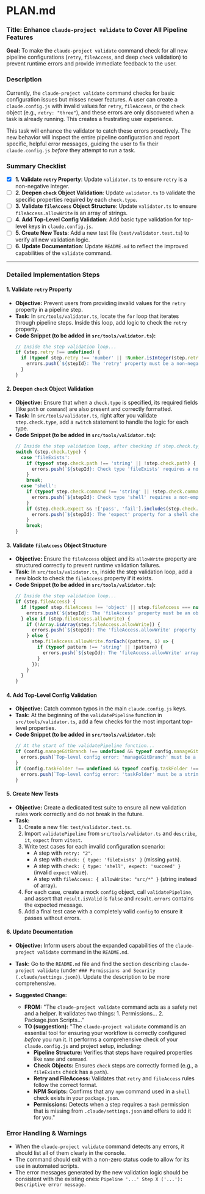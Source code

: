 
# PLAN.md

### **Title: Enhance `claude-project validate` to Cover All Pipeline Features**

**Goal:** To make the `claude-project validate` command check for all new pipeline configurations (`retry`, `fileAccess`, and deep `check` validation) to prevent runtime errors and provide immediate feedback to the user.

### **Description**

Currently, the `claude-project validate` command checks for basic configuration issues but misses newer features. A user can create a `claude.config.js` with invalid values for `retry`, `fileAccess`, or the `check` object (e.g., `retry: "three"`), and these errors are only discovered when a task is already running. This creates a frustrating user experience.

This task will enhance the validator to catch these errors proactively. The new behavior will inspect the entire pipeline configuration and report specific, helpful error messages, guiding the user to fix their `claude.config.js` *before* they attempt to run a task.

### **Summary Checklist**

-   [x] **1. Validate `retry` Property**: Update `validator.ts` to ensure `retry` is a non-negative integer.
-   [ ] **2. Deepen `check` Object Validation**: Update `validator.ts` to validate the specific properties required by each `check.type`.
-   [ ] **3. Validate `fileAccess` Object Structure**: Update `validator.ts` to ensure `fileAccess.allowWrite` is an array of strings.
-   [ ] **4. Add Top-Level Config Validation**: Add basic type validation for top-level keys in `claude.config.js`.
-   [ ] **5. Create New Tests**: Add a new test file (`test/validator.test.ts`) to verify all new validation logic.
-   [ ] **6. Update Documentation**: Update `README.md` to reflect the improved capabilities of the `validate` command.

---

### **Detailed Implementation Steps**

#### **1. Validate `retry` Property**

*   **Objective:** Prevent users from providing invalid values for the `retry` property in a pipeline step.
*   **Task:** In `src/tools/validator.ts`, locate the `for` loop that iterates through pipeline steps. Inside this loop, add logic to check the `retry` property.
*   **Code Snippet (to be added in `src/tools/validator.ts`):**
    ```typescript
    // Inside the step validation loop...
    if (step.retry !== undefined) {
      if (typeof step.retry !== 'number' || !Number.isInteger(step.retry) || step.retry < 0) {
        errors.push(`${stepId}: The 'retry' property must be a non-negative integer, but found '${step.retry}'.`);
      }
    }
    ```

#### **2. Deepen `check` Object Validation**

*   **Objective:** Ensure that when a `check.type` is specified, its required fields (like `path` or `command`) are also present and correctly formatted.
*   **Task:** In `src/tools/validator.ts`, right after you validate `step.check.type`, add a `switch` statement to handle the logic for each type.
*   **Code Snippet (to be added in `src/tools/validator.ts`):**
    ```typescript
    // Inside the step validation loop, after checking if step.check.type is valid...
    switch (step.check.type) {
      case 'fileExists':
        if (typeof step.check.path !== 'string' || !step.check.path) {
          errors.push(`${stepId}: Check type 'fileExists' requires a non-empty 'path' string property.`);
        }
        break;
      case 'shell':
        if (typeof step.check.command !== 'string' || !step.check.command) {
          errors.push(`${stepId}: Check type 'shell' requires a non-empty 'command' string property.`);
        }
        if (step.check.expect && !['pass', 'fail'].includes(step.check.expect)) {
          errors.push(`${stepId}: The 'expect' property for a shell check must be either "pass" or "fail".`);
        }
        break;
    }
    ```

#### **3. Validate `fileAccess` Object Structure**

*   **Objective:** Ensure the `fileAccess` object and its `allowWrite` property are structured correctly to prevent runtime validation failures.
*   **Task:** In `src/tools/validator.ts`, inside the step validation loop, add a new block to check the `fileAccess` property if it exists.
*   **Code Snippet (to be added in `src/tools/validator.ts`):**
    ```typescript
    // Inside the step validation loop...
    if (step.fileAccess) {
      if (typeof step.fileAccess !== 'object' || step.fileAccess === null) {
        errors.push(`${stepId}: The 'fileAccess' property must be an object.`);
      } else if (step.fileAccess.allowWrite) {
        if (!Array.isArray(step.fileAccess.allowWrite)) {
          errors.push(`${stepId}: The 'fileAccess.allowWrite' property must be an array of strings.`);
        } else {
          step.fileAccess.allowWrite.forEach((pattern, i) => {
            if (typeof pattern !== 'string' || !pattern) {
              errors.push(`${stepId}: The 'fileAccess.allowWrite' array contains an invalid value at index ${i}. All values must be non-empty strings.`);
            }
          });
        }
      }
    }
    ```

#### **4. Add Top-Level Config Validation**

*   **Objective:** Catch common typos in the main `claude.config.js` keys.
*   **Task:** At the beginning of the `validatePipeline` function in `src/tools/validator.ts`, add a few checks for the most important top-level properties.
*   **Code Snippet (to be added in `src/tools/validator.ts`):**
    ```typescript
    // At the start of the validatePipeline function...
    if (config.manageGitBranch !== undefined && typeof config.manageGitBranch !== 'boolean') {
      errors.push(`Top-level config error: 'manageGitBranch' must be a boolean (true or false).`);
    }
    if (config.taskFolder !== undefined && typeof config.taskFolder !== 'string') {
      errors.push(`Top-level config error: 'taskFolder' must be a string.`);
    }
    ```

#### **5. Create New Tests**

*   **Objective:** Create a dedicated test suite to ensure all new validation rules work correctly and do not break in the future.
*   **Task:**
    1.  Create a new file: `test/validator.test.ts`.
    2.  Import `validatePipeline` from `src/tools/validator.ts` and `describe`, `it`, `expect` from `vitest`.
    3.  Write test cases for each invalid configuration scenario:
        *   A step with `retry: "2"`.
        *   A step with `check: { type: 'fileExists' }` (missing `path`).
        *   A step with `check: { type: 'shell', expect: 'succeed' }` (invalid `expect` value).
        *   A step with `fileAccess: { allowWrite: "src/*" }` (string instead of array).
    4.  For each case, create a mock `config` object, call `validatePipeline`, and assert that `result.isValid` is `false` and `result.errors` contains the expected message.
    5.  Add a final test case with a completely valid `config` to ensure it passes without errors.

#### **6. Update Documentation**

*   **Objective:** Inform users about the expanded capabilities of the `claude-project validate` command in the `README.md`.
*   **Task:** Go to the `README.md` file and find the section describing `claude-project validate` (under `### Permissions and Security (.claude/settings.json)`). Update the description to be more comprehensive.

*   **Suggested Change:**
    *   **FROM:** "The `claude-project validate` command acts as a safety net and a helper. It validates two things: 1. Permissions... 2. Package.json Scripts..."
    *   **TO (suggestion):** "The `claude-project validate` command is an essential tool for ensuring your workflow is correctly configured *before* you run it. It performs a comprehensive check of your `claude.config.js` and project setup, including:
        *   **Pipeline Structure:** Verifies that steps have required properties like `name` and `command`.
        *   **Check Objects:** Ensures `check` steps are correctly formed (e.g., a `fileExists` check has a `path`).
        *   **Retry and FileAccess:** Validates that `retry` and `fileAccess` rules follow the correct format.
        *   **NPM Scripts:** Confirms that any `npm` command used in a `shell` check exists in your `package.json`.
        *   **Permissions:** Detects when a step requires a `Bash` permission that is missing from `.claude/settings.json` and offers to add it for you."

### **Error Handling & Warnings**

*   When the `claude-project validate` command detects any errors, it should list all of them clearly in the console.
*   The command should exit with a non-zero status code to allow for its use in automated scripts.
*   The error messages generated by the new validation logic should be consistent with the existing ones: `Pipeline '...' Step X ('...'): Descriptive error message.`
